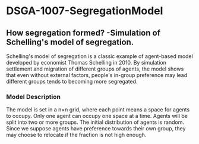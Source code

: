 # DSGA-1007-SegregationModel
## How segregation formed? -Simulation of Schelling's model of segregation.

Schelling's model of segregation is a classic example of agent-based model developed by economist Thomas Schelling in 2010. By simulation settlement and migration of different groups of agents, the model shows that even without external factors, people's in-group preference may lead different groups tends to becoming more segregated.

### Model Description
The model is set in a n$\times$n grid, where each point means a space for agents to occupy. Only one agent can occupy one space at a time.
Agents will be split into two or more groups. The initial distribution of agents is random. Since we suppose agents have preference towards their own group, they may choose to relocate if the fraction is not high enough.
